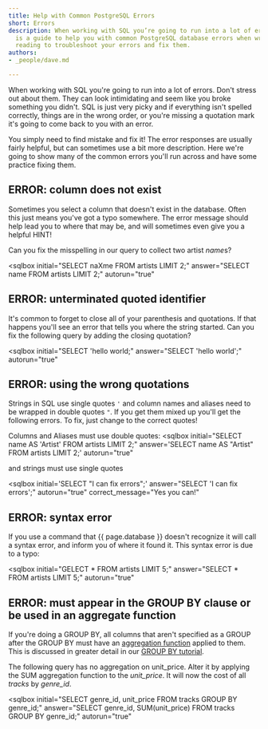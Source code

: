 ```yaml
---
title: Help with Common PostgreSQL Errors
short: Errors
description: When working with SQL you’re going to run into a lot of errors. This
  is a guide to help you with common PostgreSQL database errors when writing SQL queries.  Continue
  reading to troubleshoot your errors and fix them.
authors:
- _people/dave.md

---
```

When working with SQL you're going to run into a lot of errors.  Don't stress out about them.  They can look intimidating and seem like you broke something you didn't.  SQL is just very picky and if everything isn't spelled correctly, things are in the wrong order, or you're missing a quotation mark it's going to come back to you with an error.

You simply need to find mistake and fix it!  The error responses are usually fairly helpful, but can sometimes use a bit more description.  Here we're going to show many of the common errors you'll run across and have some practice fixing them.

## ERROR: column does not exist

Sometimes you select a column that doesn't exist in the database. Often this just means you've got a typo somewhere.  The error message should help lead you to where that may be, and will sometimes even give you a helpful HINT!

Can you fix the misspelling in our query to collect two artist *name*s?

<sqlbox
  initial="SELECT naXme FROM artists LIMIT 2;"
  answer="SELECT name FROM artists LIMIT 2;"
  autorun="true"
>
</sqlbox>


## ERROR: unterminated quoted identifier

It's common to forget to close all of your parenthesis and quotations.  If that happens you'll see an error that tells you where the string started.  Can you fix the following query by adding the closing quotation?

<sqlbox
  initial="SELECT 'hello world;"
  answer="SELECT 'hello world';"
  autorun="true"
>
</sqlbox>


## ERROR: using the wrong quotations

Strings in SQL use single quotes `'` and column names and aliases need to be wrapped in double quotes `"`.  If you get them mixed up you'll get the following errors.  To fix, just change to the correct quotes!


Columns and Aliases must use double quotes:
<sqlbox
  initial="SELECT name AS 'Artist' FROM artists LIMIT 2;"
  answer='SELECT name AS "Artist" FROM artists LIMIT 2;'
  autorun="true"
>
</sqlbox>

and strings must use single quotes

<sqlbox
  initial='SELECT "I can fix errors";'
  answer="SELECT 'I can fix errors';"
  autorun="true"
  correct_message="Yes you can!"
>
</sqlbox>


## ERROR: syntax error

If you use a command that {{ page.database }} doesn't recognize it will call a syntax error, and inform you of where it found it.  This syntax error is due to a typo:

<sqlbox
  initial="GELECT * FROM artists LIMIT 5;"
  answer="SELECT * FROM artists LIMIT 5;"
  autorun="true"
>
</sqlbox>


## ERROR: must appear in the GROUP BY clause or be used in an aggregate function

If you're doing a GROUP BY, all columns that aren't specified as a GROUP after the GROUP BY must have an [aggregation function](../aggregate/) applied to them.  This is discussed in greater detail in our [GROUP BY tutorial](../group-by/).

The following query has no aggregation on unit_price.  Alter it by applying the SUM aggregation function to the *unit_price*.  It will now the cost of all *tracks* by *genre_id*.  

<sqlbox
  initial="SELECT genre_id, unit_price FROM tracks GROUP BY genre_id;"
  answer="SELECT genre_id, SUM(unit_price) FROM tracks GROUP BY genre_id;"
  autorun="true"
>
</sqlbox>
